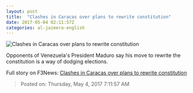 ```yaml
---
layout: post
title:  "Clashes in Caracas over plans to rewrite constitution"
date: 2017-05-04 02:11:57Z
categories: al-jazeera-english
---
```


![Clashes in Caracas over plans to rewrite constitution](http://www.aljazeera.com/mritems/Images/2017/5/3/607ae48ddc604b2e8d19de1ac61715c0_18.jpg)

Opponents of Venezuela's President Maduro say his move to rewrite the constitution is a way of dodging elections.


Full story on F3News: [Clashes in Caracas over plans to rewrite constitution](http://www.f3nws.com/n/BmDGQH)

> Posted on: Thursday, May 4, 2017 7:11:57 AM
